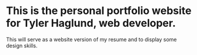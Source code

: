# This is the personal portfolio website for Tyler Haglund, web developer.

This will serve as a website version of my resume and to display some design skills.
